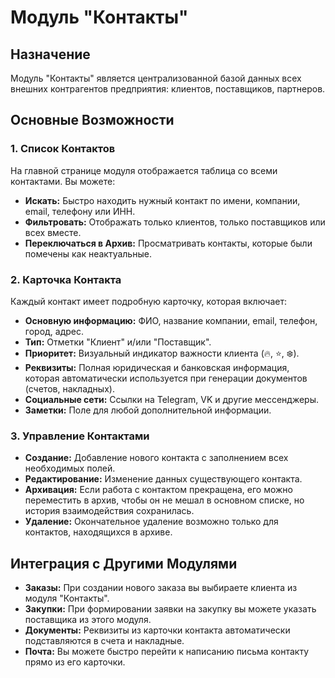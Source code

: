 # Модуль "Контакты"

## Назначение

Модуль "Контакты" является централизованной базой данных всех внешних контрагентов предприятия: клиентов, поставщиков, партнеров.

## Основные Возможности

### 1. Список Контактов

На главной странице модуля отображается таблица со всеми контактами. Вы можете:
-   **Искать:** Быстро находить нужный контакт по имени, компании, email, телефону или ИНН.
-   **Фильтровать:** Отображать только клиентов, только поставщиков или всех вместе.
-   **Переключаться в Архив:** Просматривать контакты, которые были помечены как неактуальные.

### 2. Карточка Контакта

Каждый контакт имеет подробную карточку, которая включает:
-   **Основную информацию:** ФИО, название компании, email, телефон, город, адрес.
-   **Тип:** Отметки "Клиент" и/или "Поставщик".
-   **Приоритет:** Визуальный индикатор важности клиента (🔥, ⭐, ❄️).
-   **Реквизиты:** Полная юридическая и банковская информация, которая автоматически используется при генерации документов (счетов, накладных).
-   **Социальные сети:** Ссылки на Telegram, VK и другие мессенджеры.
-   **Заметки:** Поле для любой дополнительной информации.

### 3. Управление Контактами

-   **Создание:** Добавление нового контакта с заполнением всех необходимых полей.
-   **Редактирование:** Изменение данных существующего контакта.
-   **Архивация:** Если работа с контактом прекращена, его можно переместить в архив, чтобы он не мешал в основном списке, но история взаимодействия сохранилась.
-   **Удаление:** Окончательное удаление возможно только для контактов, находящихся в архиве.

## Интеграция с Другими Модулями

-   **Заказы:** При создании нового заказа вы выбираете клиента из модуля "Контакты".
-   **Закупки:** При формировании заявки на закупку вы можете указать поставщика из этого модуля.
-   **Документы:** Реквизиты из карточки контакта автоматически подставляются в счета и накладные.
-   **Почта:** Вы можете быстро перейти к написанию письма контакту прямо из его карточки.